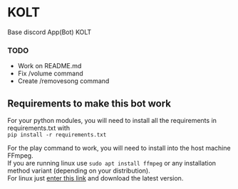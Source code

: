 # KOLT
Base discord App(Bot) KOLT

### TODO
- Work on README.md
- Fix /volume command
- Create /removesong command

## Requirements to make this bot work
For your python modules, you will need to install all the requirements in requirements.txt with  
``` pip install -r requirements.txt ```  

For the play command to work, you will need to install into the host machine FFmpeg.  
If you are running linux use ``` sudo apt install ffmpeg ``` or any installation method variant (depending on your distribution).  
For linux just [enter this link](https://ffmpeg.org/download.html) and download the latest version.